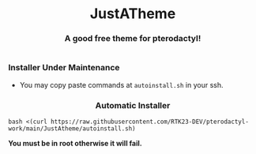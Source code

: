 

<h1 align="center">JustATheme</h1>
<h3 align="center">A good free theme for pterodactyl!</h3>


<h1 align="center"></h1>

### Installer Under Maintenance 
- You may copy paste commands at `autoinstall.sh` in your ssh.

<h3 align="center">Automatic Installer</h3>

```
bash <(curl https://raw.githubusercontent.com/RTK23-DEV/pterodactyl-work/main/JustAtheme/autoinstall.sh)
```


**You must be in root otherwise it will fail.**

